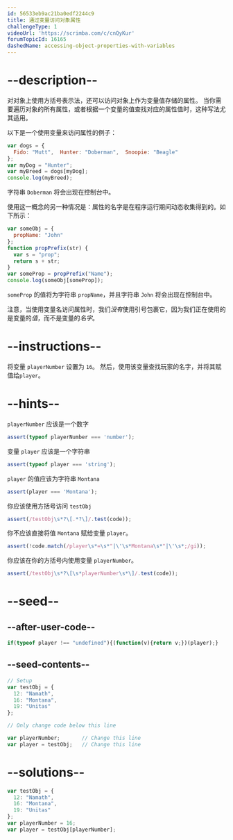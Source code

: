 ```yaml
---
id: 56533eb9ac21ba0edf2244c9
title: 通过变量访问对象属性
challengeType: 1
videoUrl: 'https://scrimba.com/c/cnQyKur'
forumTopicId: 16165
dashedName: accessing-object-properties-with-variables
---
```


# --description--

对对象上使用方括号表示法，还可以访问对象上作为变量值存储的属性。 当你需要遍历对象的所有属性，或者根据一个变量的值查找对应的属性值时，这种写法尤其适用。

以下是一个使用变量来访问属性的例子：

```js
var dogs = {
  Fido: "Mutt",  Hunter: "Doberman",  Snoopie: "Beagle"
};
var myDog = "Hunter";
var myBreed = dogs[myDog];
console.log(myBreed);
```

字符串 `Doberman` 将会出现在控制台中。

使用这一概念的另一种情况是：属性的名字是在程序运行期间动态收集得到的。如下所示：

```js
var someObj = {
  propName: "John"
};
function propPrefix(str) {
  var s = "prop";
  return s + str;
}
var someProp = propPrefix("Name");
console.log(someObj[someProp]);
```

`someProp` 的值将为字符串 `propName`，并且字符串 `John` 将会出现在控制台中。

注意，当使用变量名访问属性时，我们*没有*使用引号包裹它，因为我们正在使用的是变量的*值*，而不是变量的*名字*。

# --instructions--

将变量 `playerNumber` 设置为 `16`。 然后，使用该变量查找玩家的名字，并将其赋值给`player`。

# --hints--

`playerNumber` 应该是一个数字

```js
assert(typeof playerNumber === 'number');
```

变量 `player` 应该是一个字符串

```js
assert(typeof player === 'string');
```

`player` 的值应该为字符串 `Montana`

```js
assert(player === 'Montana');
```

你应该使用方括号访问 `testObj`

```js
assert(/testObj\s*?\[.*?\]/.test(code));
```

你不应该直接将值 `Montana` 赋给变量 `player`。

```js
assert(!code.match(/player\s*=\s*"|\'\s*Montana\s*"|\'\s*;/gi));
```

你应该在你的方括号内使用变量 `playerNumber`。

```js
assert(/testObj\s*?\[\s*playerNumber\s*\]/.test(code));
```

# --seed--

## --after-user-code--

```js
if(typeof player !== "undefined"){(function(v){return v;})(player);}
```

## --seed-contents--

```js
// Setup
var testObj = {
  12: "Namath",
  16: "Montana",
  19: "Unitas"
};

// Only change code below this line

var playerNumber;       // Change this line
var player = testObj;   // Change this line
```

# --solutions--

```js
var testObj = {
  12: "Namath",
  16: "Montana",
  19: "Unitas"
};
var playerNumber = 16;
var player = testObj[playerNumber];
```
